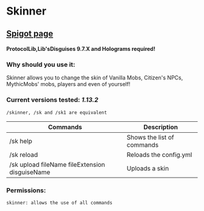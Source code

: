 # Skinner

## [Spigot page](https://www.spigotmc.org/resources/skinner.59452/)

#### ProtocolLib,Lib'sDisguises 9.7.X and Holograms required!

### Why should you use it:
Skinner allows you to change the skin of Vanilla Mobs, Citizen's NPCs, MythicMobs' mobs, players and even of yourself!

### Current versions tested: *1.13.2*

    /skinner, /sk and /sk1 are equivalent​

Commands | Description
---------|------------
/sk help | Shows the list of commands
/sk reload | Reloads the config.yml
/sk upload fileName fileExtension disguiseName <disguiseDisplayName> | Uploads a skin
  
### Permissions:
    skinner: allows the use of all commands

